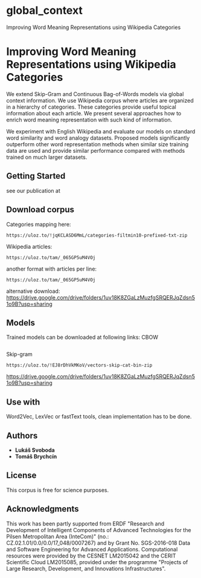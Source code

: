 # global_context
Improving Word Meaning Representations using Wikipedia Categories

# Improving Word Meaning Representations using Wikipedia Categories

We extend Skip-Gram and Continuous Bag-of-Words models via global context information. We use Wikipedia corpus where articles are organized in a hierarchy of categories. These categories provide useful topical information about each article. We present several approaches how to enrich word meaning representation with such kind of information.

We experiment with English Wikipedia and evaluate our models on standard word similarity and word analogy datasets. Proposed models significantly outperform other word representation methods when similar size training data are used and provide similar performance compared with methods trained on much larger datasets.

## Getting Started

see our publication at 

## Download corpus

Categories mapping here:
```
https://uloz.to/!jqKCLASD6MmL/categories-filtmin10-prefixed-txt-zip
```
Wikipedia articles: 
```
https://uloz.to/tam/_065GP5uM4VOj
```

another format with articles per line: 
```
https://uloz.to/tam/_065GP5uM4VOj
```

alternative download: 
https://drive.google.com/drive/folders/1uv18K8ZGaLzMuzfgSRQERJqZdsn51o9B?usp=sharing

## Models

Trained models can be downloaded at following links: 
CBOW
```

```
Skip-gram
```
https://uloz.to/!EJ8rDhVkMKoV/vectors-skip-cat-bin-zip
```

https://drive.google.com/drive/folders/1uv18K8ZGaLzMuzfgSRQERJqZdsn51o9B?usp=sharing


## Use with 

Word2Vec, LexVec or fastText tools, clean implementation has to be done.

## Authors

* **Lukáš Svoboda** 
* **Tomáš Brychcín** 

## License

This corpus is free for science purposes. 

## Acknowledgments
This work has been partly supported from ERDF "Research and Development of Intelligent Components of Advanced Technologies for the Pilsen Metropolitan Area (InteCom)" (no.: CZ.02.1.01/0.0/0.0/17\_048/0007267) and by Grant No. SGS-2016-018 Data and Software Engineering for Advanced Applications. Computational resources were provided by the CESNET LM2015042 and the CERIT Scientific Cloud LM2015085, provided under the programme "Projects of Large Research, Development, and Innovations Infrastructures".
